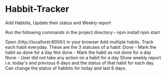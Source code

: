 # Habbit-Tracker
Add Habbits, Update their status and Weekly report

Run the following commands in the project directory:-
  npm install
  npm start

Open (http://localhost:8000/) in your browser
Add multiple habits.
Track each habit everyday. These are the 3 statuses of a habit:
  Done - Mark the habit as done for a day
  Not done - Mark the habit as not done for a day
  None - User did not take any action on a habit for a day
Show weekly report i.e. today's and previous 6 days and the status of that habit for each day.
Can change the status of habbits for today and last 6 days.


